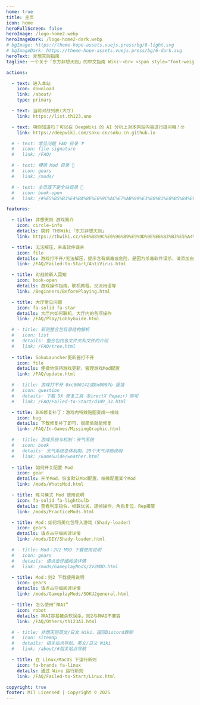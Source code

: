 ```yaml
---
home: true
title: 主页
icon: home
heroFullScreen: false
heroImage: /logo-home2.webp
heroImageDark: /logo-home2-dark.webp
# bgImage: https://theme-hope-assets.vuejs.press/bg/6-light.svg
# bgImageDark: https://theme-hope-assets.vuejs.press/bg/6-dark.svg
heroText: 非想天则指南
tagline: 一个关于「东方非想天则」的中文指南 Wiki✨<br> <span style="font-weight:bold;"><em><font size=3>封面图由麻薯雅典娜(QQ 1701273028)绘制💖</font><br>

actions:

  - text: 进入本站
    icon: download
    link: /about/
    type: primary

  - text: 当前对战列表(大厅)
    link: https://list.th123.uno

  - text: 嘿你知道吗？可以在 DeepWiki 的 AI 分析上对本网站内容进行提问哦！🤓
    link: https://deepwiki.com/soku-cn/soku-cn.github.io

  # - text: 常见问题 FAQ 目录 ❓
  #   icon: file-signature
  #   link: /FAQ/

  # - text: 模组 Mod 目录 👀
  #   icon: gears
  #   link: /mods/

  # - text: 主页底下是全站目录 📂
  #   icon: book-open
  #   link: /#%E5%85%B3%E4%BA%8E%E6%9C%AC%E7%AB%99%E3%80%81%E8%B5%84%E6%BA%90%E4%B8%8B%E8%BD%BD

features:

  - title: 非想天则 游戏简介
    icon: circle-info
    details: 跳转 THBWiki「东方非想天则」
    link: https://thwiki.cc/%E4%B8%9C%E6%96%B9%E9%9D%9E%E6%83%B3%E5%A4%A9%E5%88%99

  - title: 无法解压，杀毒软件误杀
    icon: file
    details: 游戏打不开/无法解压，提示含有病毒或危险，是因为杀毒软件误杀，请添加白名单信任
    link: /FAQ/Failed-to-Start/AntiVirus.html

  - title: 对战前新人需知
    icon: book-open
    details: 游戏操作指南，联机教程，交流用语等
    link: /Beginners/BeforePlaying.html

  - title: 大厅常见问题
    icon: fa-solid fa-star
    details: 大厅内如何联机，大厅内的各项操作
    link: /FAQ/Play/LobbyGuide.html

  # - title: 新则整合包目录结构解析
  #   icon: list
  #   details: 整合包内各文件夹和文件的介绍
  #   link: /FAQ/tree.html
    
  - title: SokuLauncher更新器打不开
    icon: file
    details: 便捷地保持游戏更新，管理游戏Mod配置
    link: /FAQ/update.html

  # - title: 游戏打不开 0xc000142或0x0007b 报错
  #   icon: question
  #   details: 下载 DX 修复工具（DirectX Repair）即可
  #   link: /FAQ/Failed-to-Start/d3d9_33.html

  - title: BUG修复补丁：游戏内特效贴图变成一根线
    icon: bug
    details: 下载修复补丁即可，很简单就能修复
    link: /FAQ/In-Games/MissingGraphic.html

  # - title: 游戏系统与机制：天气系统
  #   icon: book
  #   details: 天气系统总体机制、20个天气详细说明
  #   link: /GameGuide/weather.html
    
  - title: 如何开关配置 Mod
    icon: gear
    details: 开关Mod、恢复默认Mod配置、细微配置某个Mod
    link: /mods/WhatsMod.html

  - title: 练习模式 Mod 使用说明
    icon: fa-solid fa-lightbulb
    details: 查看判定指令，帧数优劣，逐帧操作，角色复位，Rep接管
    link: /mods/PracticeMods.html

  - title: Mod：如何将美化包导入游戏（Shady-loader）
    icon: gears
    details: 请点击仔细阅读详情
    link: /mods/DIY/Shady-loader.html

  # - title: Mod：2V2 MOD 下载使用说明
  #   icon: gears
  #   details: 请点击仔细阅读详情
  #   link: /mods/GameplayMods/2V2MOD.html

  - title: Mod：则2 下载使用说明
    icon: gears
    details: 请点击仔细阅读详情
    link: /mods/GameplayMods/SOKU2general.html

  - title: 怎么使用“神AI”
    icon: robot
    details: 神AI容易被杀软误杀，则2与神AI不兼容
    link: /FAQ/Others/th123AI.html

  # - title: 非想天则英文/日文 Wiki、国际Discord群聊
  #   icon: sitemap
  #   details: 相关站点导航、英文/日文 Wiki
  #   link: /about/#相关站点导航

  - title: 在 Linux/MacOS 下运行新则
    icon: fa-brands fa-linux
    details: 通过 Wine 运行新则
    link: /FAQ/Failed-to-Start/Linux.html

copyright: true
footer: MIT Licensed | Copyright © 2025
---
```



<!-- <div class="catalog-display-container">
  <Catalog base='/' />
</div> -->

